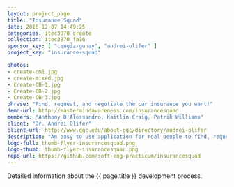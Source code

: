 ```yaml
---
layout: project_page
title: "Insurance Squad"
date: 2016-12-07 14:49:25
categories: itec3870 create
collection: itec3870_fa16
sponsor_key: [ "cengiz-gunay", "andrei-olifer" ]
project_key: "insurance-squad"

photos:
- create-cm1.jpg
- create-mixed.jpg
- Create-CB-1.jpg
- Create-CB-2.jpg
- Create-CB-3.jpg
phrase: "Find, request, and negotiate the car insurance you want!"
demo-url: http://mastermindawareness.com/insurancesquad
members: "Anthony D'Alessandro, Kaitlin Craig, Patrik Williams"
client: "Dr. Andrei Olifer"
client-url: http://www.ggc.edu/about-ggc/directory/andrei-olifer
description: "An easy to use application for real people to find, request and negotiate car insurance."
logo-full: thumb-flyer-insurancesquad.png
logo-thumb: thumb-flyer-insurancesquad.png
repo-url: https://github.com/soft-eng-practicum/insurancesquad
---
```


Detailed information about the {{ page.title }} development process.

<!-- lightgallery -->
<script src="https://code.jquery.com/jquery-2.2.4.min.js"></script>
<script src="https://cdn.jsdelivr.net/lightgallery/1.3.7/js/lightgallery.min.js"></script>
<script src="https://cdn.jsdelivr.net/g/lg-zoom"></script>

<script type="text/javascript">
    $(document).ready(function() {
    $("body").lightGallery({
    zoom: true,
    selector: 'a#lightgallery',
    selectWithin: 'body'
    });
    });
</script>

[ggc]: http://www.ggc.edu
[gunay-ggc]: http://www.ggc.edu/about-ggc/directory/cengiz-gunay
